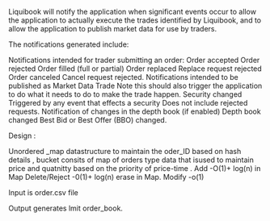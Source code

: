 Liquibook will notify the application when significant events occur to allow the application to actually execute the trades identified by Liquibook, and to allow the application to publish market data for use by traders.

The notifications generated include:

Notifications intended for trader submitting an order:
Order accepted
Order rejected
Order filled (full or partial)
Order replaced
Replace request rejected
Order canceled
Cancel request rejected.
Notifications intended to be published as Market Data
Trade
Note this should also trigger the application to do what it needs to do to make the trade happen.
Security changed
Triggered by any event that effects a security
Does not include rejected requests.
Notification of changes in the depth book (if enabled)
Depth book changed
Best Bid or Best Offer (BBO) changed.


Design :

Unordered _map datastructure to maintain the oder_ID based on hash details , bucket consits of map of orders type data that isused to maintain price and quatnitty based on the priority of price-time
.
Add -O(1)+ log(n) in Map
Delete/Reject -0(1)+ log(n) erase in Map.
Modify -o(1)

Input is order.csv file 

Output generates lmit order_book.
